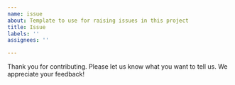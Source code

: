 ```yaml
---
name: issue
about: Template to use for raising issues in this project
title: Issue
labels: ''
assignees: ''

---
```


Thank you for contributing. Please let us know what you want to tell us.
We appreciate your feedback!
